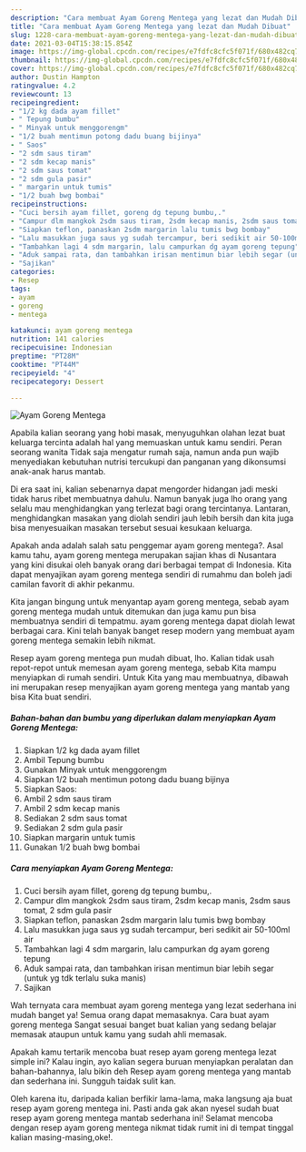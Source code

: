 ```yaml
---
description: "Cara membuat Ayam Goreng Mentega yang lezat dan Mudah Dibuat"
title: "Cara membuat Ayam Goreng Mentega yang lezat dan Mudah Dibuat"
slug: 1228-cara-membuat-ayam-goreng-mentega-yang-lezat-dan-mudah-dibuat
date: 2021-03-04T15:38:15.854Z
image: https://img-global.cpcdn.com/recipes/e7fdfc8cfc5f071f/680x482cq70/ayam-goreng-mentega-foto-resep-utama.jpg
thumbnail: https://img-global.cpcdn.com/recipes/e7fdfc8cfc5f071f/680x482cq70/ayam-goreng-mentega-foto-resep-utama.jpg
cover: https://img-global.cpcdn.com/recipes/e7fdfc8cfc5f071f/680x482cq70/ayam-goreng-mentega-foto-resep-utama.jpg
author: Dustin Hampton
ratingvalue: 4.2
reviewcount: 13
recipeingredient:
- "1/2 kg dada ayam fillet"
- " Tepung bumbu"
- " Minyak untuk menggorengm"
- "1/2 buah mentimun potong dadu buang bijinya"
- " Saos"
- "2 sdm saus tiram"
- "2 sdm kecap manis"
- "2 sdm saus tomat"
- "2 sdm gula pasir"
- " margarin untuk tumis"
- "1/2 buah bwg bombai"
recipeinstructions:
- "Cuci bersih ayam fillet, goreng dg tepung bumbu,."
- "Campur dlm mangkok 2sdm saus tiram, 2sdm kecap manis, 2sdm saus tomat, 2 sdm gula pasir"
- "Siapkan teflon, panaskan 2sdm margarin lalu tumis bwg bombay"
- "Lalu masukkan juga saus yg sudah tercampur, beri sedikit air 50-100ml air"
- "Tambahkan lagi 4 sdm margarin, lalu campurkan dg ayam goreng tepung"
- "Aduk sampai rata, dan tambahkan irisan mentimun biar lebih segar (untuk yg tdk terlalu suka manis)"
- "Sajikan"
categories:
- Resep
tags:
- ayam
- goreng
- mentega

katakunci: ayam goreng mentega 
nutrition: 141 calories
recipecuisine: Indonesian
preptime: "PT28M"
cooktime: "PT44M"
recipeyield: "4"
recipecategory: Dessert

---
```



![Ayam Goreng Mentega](https://img-global.cpcdn.com/recipes/e7fdfc8cfc5f071f/680x482cq70/ayam-goreng-mentega-foto-resep-utama.jpg)

Apabila kalian seorang yang hobi masak, menyuguhkan olahan lezat buat keluarga tercinta adalah hal yang memuaskan untuk kamu sendiri. Peran seorang  wanita Tidak saja mengatur rumah saja, namun anda pun wajib menyediakan kebutuhan nutrisi tercukupi dan panganan yang dikonsumsi anak-anak harus mantab.

Di era  saat ini, kalian sebenarnya dapat mengorder hidangan jadi meski tidak harus ribet membuatnya dahulu. Namun banyak juga lho orang yang selalu mau menghidangkan yang terlezat bagi orang tercintanya. Lantaran, menghidangkan masakan yang diolah sendiri jauh lebih bersih dan kita juga bisa menyesuaikan masakan tersebut sesuai kesukaan keluarga. 



Apakah anda adalah salah satu penggemar ayam goreng mentega?. Asal kamu tahu, ayam goreng mentega merupakan sajian khas di Nusantara yang kini disukai oleh banyak orang dari berbagai tempat di Indonesia. Kita dapat menyajikan ayam goreng mentega sendiri di rumahmu dan boleh jadi camilan favorit di akhir pekanmu.

Kita jangan bingung untuk menyantap ayam goreng mentega, sebab ayam goreng mentega mudah untuk ditemukan dan juga kamu pun bisa membuatnya sendiri di tempatmu. ayam goreng mentega dapat diolah lewat berbagai cara. Kini telah banyak banget resep modern yang membuat ayam goreng mentega semakin lebih nikmat.

Resep ayam goreng mentega pun mudah dibuat, lho. Kalian tidak usah repot-repot untuk memesan ayam goreng mentega, sebab Kita mampu menyiapkan di rumah sendiri. Untuk Kita yang mau membuatnya, dibawah ini merupakan resep menyajikan ayam goreng mentega yang mantab yang bisa Kita buat sendiri.

<!--inarticleads1-->

##### Bahan-bahan dan bumbu yang diperlukan dalam menyiapkan Ayam Goreng Mentega:

1. Siapkan 1/2 kg dada ayam fillet
1. Ambil  Tepung bumbu
1. Gunakan  Minyak untuk menggorengm
1. Siapkan 1/2 buah mentimun potong dadu buang bijinya
1. Siapkan  Saos:
1. Ambil 2 sdm saus tiram
1. Ambil 2 sdm kecap manis
1. Sediakan 2 sdm saus tomat
1. Sediakan 2 sdm gula pasir
1. Siapkan  margarin untuk tumis
1. Gunakan 1/2 buah bwg bombai




<!--inarticleads2-->

##### Cara menyiapkan Ayam Goreng Mentega:

1. Cuci bersih ayam fillet, goreng dg tepung bumbu,.
1. Campur dlm mangkok 2sdm saus tiram, 2sdm kecap manis, 2sdm saus tomat, 2 sdm gula pasir
1. Siapkan teflon, panaskan 2sdm margarin lalu tumis bwg bombay
1. Lalu masukkan juga saus yg sudah tercampur, beri sedikit air 50-100ml air
1. Tambahkan lagi 4 sdm margarin, lalu campurkan dg ayam goreng tepung
1. Aduk sampai rata, dan tambahkan irisan mentimun biar lebih segar (untuk yg tdk terlalu suka manis)
1. Sajikan




Wah ternyata cara membuat ayam goreng mentega yang lezat sederhana ini mudah banget ya! Semua orang dapat memasaknya. Cara buat ayam goreng mentega Sangat sesuai banget buat kalian yang sedang belajar memasak ataupun untuk kamu yang sudah ahli memasak.

Apakah kamu tertarik mencoba buat resep ayam goreng mentega lezat simple ini? Kalau ingin, ayo kalian segera buruan menyiapkan peralatan dan bahan-bahannya, lalu bikin deh Resep ayam goreng mentega yang mantab dan sederhana ini. Sungguh taidak sulit kan. 

Oleh karena itu, daripada kalian berfikir lama-lama, maka langsung aja buat resep ayam goreng mentega ini. Pasti anda gak akan nyesel sudah buat resep ayam goreng mentega mantab sederhana ini! Selamat mencoba dengan resep ayam goreng mentega nikmat tidak rumit ini di tempat tinggal kalian masing-masing,oke!.

